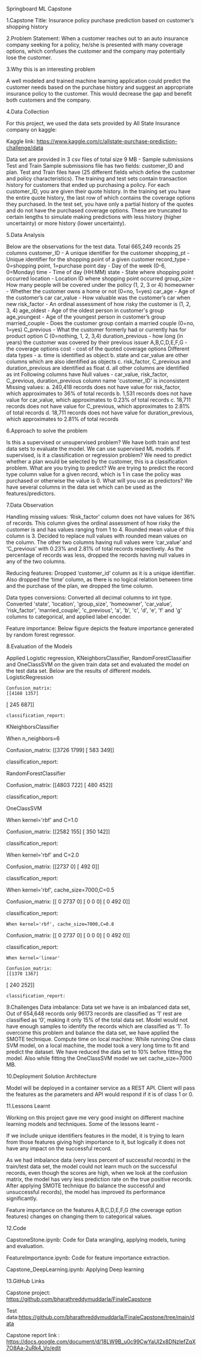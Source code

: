 Springboard ML Capstone



1.Capstone Title: 
Insurance policy purchase prediction based on customer’s shopping history

2.Problem Statement:
When a customer reaches out to an auto insurance company seeking for a policy, he/she is presented with many coverage options, which confuses the customer and the company may potentially lose the customer.

 
3.Why this is an interesting problem

A well modeled and trained machine learning application could predict the customer needs based on the purchase history and suggest an appropriate insurance policy to the customer. This would decrease the gap and benefit both customers and the company.


4.Data Collection

For this project, we used the data sets provided by All State Insurance company on kaggle:

Kaggle link: https://www.kaggle.com/c/allstate-purchase-prediction-challenge/data

Data set are provided in 3 csv files of total size 9 MB - 
Sample submissions
Test and
Train
Sample submissions file has two fields: customer_ID and plan.
Test and Train files have (25 different fields which define the customer and policy characteristics).
The training and test sets contain transaction history for customers that ended up purchasing a policy. For each customer_ID, you are given their quote history. In the training set you have the entire quote history, the last row of which contains the coverage options they purchased. In the test set, you have only a partial history of the quotes and do not have the purchased coverage options. These are truncated to certain lengths to simulate making predictions with less history (higher uncertainty) or more history (lower uncertainty).

5.Data Analysis

Below are the observations for the test data.
Total 665,249 records
25 columns
customer_ID - A unique identifier for the customer
shopping_pt - Unique identifier for the shopping point of a given customer
record_type - 0=shopping point, 1=purchase point
day - Day of the week (0-6, 0=Monday)
time - Time of day (HH:MM)
state - State where shopping point occurred
location - Location ID where shopping point occurred
group_size - How many people will be covered under the policy (1, 2, 3 or 4)
homeowner - Whether the customer owns a home or not (0=no, 1=yes)
car_age - Age of the customer’s car
car_value - How valuable was the customer’s car when new
risk_factor - An ordinal assessment of how risky the customer is (1, 2, 3, 4)
age_oldest - Age of the oldest person in customer's group
age_youngest - Age of the youngest person in customer’s group
married_couple - Does the customer group contain a married couple (0=no, 1=yes)
C_previous - What the customer formerly had or currently has for product option C (0=nothing, 1, 2, 3,4)
duration_previous -  how long (in years) the customer was covered by their previous issuer
A,B,C,D,E,F,G - the coverage options
cost - cost of the quoted coverage options
Different data types -
a. time is identified as object
b. state and car_value are other columns which are also identified as objects
c. risk_factor, C_previous and duration_previous are identified as float
d. all other columns are identified as int 
Following columns have Null values - car_value, risk_factor, C_previous, duration_previous
column name 'customer_ID' is inconsistent
Missing values:
a. 240,418 records does not have value for risk_factor, which approximates to 36% of total records
b. 1,531 records does not have value for car_value, which approximates to 0.23% of total records
c. 18,711 records does not have value for C_previous, which approximates to 2.81% of total records
d. 18,711 records does not have value for duration_previous, which approximates to 2.81% of total records

6.Approach to solve the problem

Is this a supervised or unsupervised problem?
We have both train and test data sets to evaluate the model. We can use supervised ML models.
If supervised, is it a classification or regression problem?
We need to predict whether a plan would be selected by the customer, this is a classification problem.
What are you trying to predict?
We are trying to predict the record type column value for a given record, which is 1 in case the policy was purchased or otherwise the value is 0.
What will you use as predictors?
We have several columns in the data set which can be used as the features/predictors.


7.Data Observation

Handling missing values:
‘Risk_factor’ column does not have values for 36% of records. This column gives the ordinal assessment of how risky the customer is and has values ranging from 1 to 4. Rounded mean value of this column is 3. Decided to replace null values with rounded mean values on the column.
The other two columns having null values were ‘car_value’ and ‘C_previous’ with 0.23% and 2.81% of total records respectively. As the percentage of records was less, dropped the records having null values in any of the two columns.

Reducing features:
Dropped ‘customer_id’ column as it is a unique identifier. Also dropped the ‘time’ column, as there is no logical relation between time and the purchase of the plan, we dropped the time column.

Data types conversions:
Converted all decimal columns to int type.
Converted 'state', 'location', 'group_size', 'homeowner', 'car_value', 'risk_factor', 'married_couple', 'c_previous', 'a', 'b', 'c', 'd', 'e', 'f' and 'g' columns to categorical, and applied label encoder.

Feature importance:
Below figure depicts the feature importance generated by random forest regressor.



8.Evaluation of the Models

Applied Logistic regression, KNeighborsClassifier, RandomForestClassifier and OneClassSVM on the given train data set and evaluated the model on the test data set. Below are the results of different models.
LogisticRegression

	Confusion_matrix:
	[[4168 1357]
 [ 245  687]]

	classification_report:
	



KNeighborsClassifier

When n_neighbors=6

Confusion_matrix:
[[3726 1799]
 [ 583  349]]

classification_report:






RandomForestClassifier

Confusion_matrix:
[[4803  722]
 [ 480  452]]

classification_report:

OneClassSVM

When kernel='rbf' and C=1.0

Confusion_matrix:
[[2582  155]
 [ 350  142]]

classification_report:


When kernel='rbf' and C=2.0

Confusion_matrix:
[[2737    0]
 [ 492    0]]

classification_report:



When kernel='rbf', cache_size=7000,C=0.5

Confusion_matrix:
[[   0 2737    0]
 [   0    0    0]
 [   0  492    0]]


classification_report:


	When kernel='rbf', cache_size=7000,C=0.8

Confusion_matrix:
[[   0 2737    0]
 [   0    0    0]
 [   0  492    0]]


classification_report:



	When kernel='linear'

	Confusion_matrix:
	[[1370 1367]
 [ 240  252]]

	classification_report:
	



9.Challenges
Data imbalance:
Data set we have is an imbalanced data set, Out of 654,648 records only 96173 records are classified as ‘1’ rest are classified as ‘0’, making it only 15% of the total data set. Model would not have enough samples to identify the records which are classified as ‘1’. To overcome this problem and balance the data set, we have applied the SMOTE technique.
Compute time on local machine:
While running One class SVM model, on a local machine, the model took a very long time to fit and predict the dataset. We have reduced the data set to 10% before fitting the model.
Also while fitting the OneClassSVM model we set cache_size=7000 MB.


10.Deployment Solution Architecture

Model will be deployed in a container service as a REST API. Client will pass the features as the parameters and API would respond if it is of class 1 or 0.



11.Lessons Learnt

Working on this project gave me very good insight on different machine learning models and techniques. Some of the lessons learnt - 

If we include unique identifiers features in the model, it is trying to learn from those features giving high importance to it, but logically it does not have any impact on the successful record.

As we had imbalance data (very less percent of successful records) in the train/test data set, the model could not learn much on the successful records, even though the scores are high, when we look at the confusion matrix, the model has very less prediction rate on the true positive records. After applying SMOTE technique (to balance the successful and unsuccessful records), the model has improved its performance significantly.

Feature importance on the features A,B,C,D,E,F,G (the coverage option features) changes on changing them to categorical values.


12.Code

CapstoneStone.ipynb: Code for Data wrangling, applying models, tuning and evaluation.

FeatureImportance.ipynb: Code for feature importance extraction.

Capstone_DeepLearning.ipynb: Applying Deep learning


13.GitHub Links

Capstone project: https://github.com/bharathreddymuddarla/FinaleCapstone

Test data:https://github.com/bharathreddymuddarla/FinaleCapstone/tree/main/data


Capstone report link : https://docs.google.com/document/d/18LW9B_u0c99CwYaUl2x8DNzlefZqX7O8Aa-2uRk4_Vo/edit
